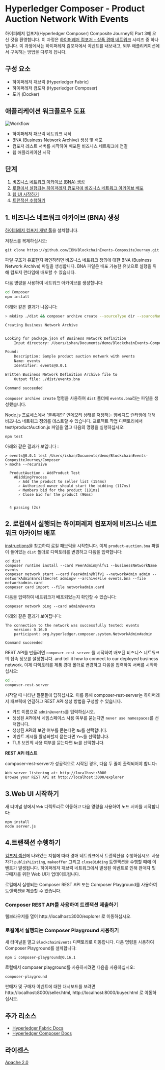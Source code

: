 # Hyperledger Composer - Product Auction Network With Events

하이퍼레저 컴포저(Hyperledger Composer) Composite Journey의 Part 3에 오신 것을 환영합니다. 이 과정은 [하이퍼레저 컴포저 - 상품 경매 네트워크](https://github.com/IBM/BlockchainSmartContractTrading-CompositeJourney) 시리즈 중 하나입니다. 이 과정에서는 하이퍼레저 컴포저에서 이벤트를 내보내고, 외부 애플리케이션에서 구독하는 방법을 다루게 됩니다.

## 구성 요소

* 하이퍼레저 패브릭 (Hyperledger Fabric)
* 하이퍼레저 컴포저 (Hyperledger Composer)
* 도커 (Docker)

## 애플리케이션 워크플로우 도표

![Workflow](images/workflow.png)

* 하이퍼레저 패브릭 네트워크 시작
* BNA (Business Network Archive) 생성 및 배포
* 컴포저 레스트 서버를 시작하여 배포된 비즈니스 네트워크에 연결
* 웹 애플리케이션 시작

## 단계

1. [비즈니스 네트워크 아카이브 (BNA) 생성](#1-비즈니스-네트워크-아카이브-bna-생성)
2. [로컬에서 실행되는 하이퍼레저 컴포저에 비즈니스 네트워크 아카이브 배포](#2-로컬에서-실행되는-하이퍼레저-컴포저에-비즈니스-네트워크-아카이브-배포)
3. [웹 UI 시작하기](#3-웹-ui-시작하기)
4. [트랜잭션 수행하기](#4-트랜잭션-수행하기)

## 1. 비즈니스 네트워크 아카이브 (BNA) 생성

[하이퍼레저 컴포저 개발 툴](https://github.com/IBM/BlockchainNetwork-CompositeJourney#1-installing-hyperledger-composer-development-tools)을 설치합니다.

저장소를 복제하십시오:
```
git clone https://github.com/IBM/BlockchainEvents-CompositeJourney.git
```

파일 구조가 유효한지 확인하려면 비즈니스 네트워크 정의에 대한 BNA (Business Network Archive) 파일을 생성합니다. BNA 파일은 배포 가능한 유닛으로 실행을 위해 컴포저 런타임에 배포할 수 있습니다.

다음 명령을 사용하여 네트워크 아카이브를 생성합니다:
```bash
cd Composer
npm install
```
아래와 같은 결과가 나옵니다:
```bash
> mkdirp ./dist && composer archive create --sourceType dir --sourceName . -a ./dist/events.bna

Creating Business Network Archive


Looking for package.json of Business Network Definition
	Input directory: /Users/ishan/Documents/demo/BlockchainEvents-CompositeJourney/Composer

Found:
	Description: Sample product auction network with events
	Name: events
	Identifier: events@0.0.1

Written Business Network Definition Archive file to
	Output file: ./dist/events.bna

Command succeeded
```

`composer archive create` 명령을 사용하여 `dist` 폴더에 `events.bna`라는 파일을 생성했습니다.

Node.js 프로세스에서 '블록체인' 인메모리 상태를 저장하는 임베디드 런타임에 대해 비즈니스 네트워크 정의를 테스트할 수 있습니다.
프로젝트 작업 디렉토리에서 test/productAuction.js 파일을 열고 다음의 명령을 실행하십시오:
```
npm test
```
아래와 같은 결과가 보입니다 :
```
> events@0.0.1 test /Users/ishan/Documents/demo/BlockchainEvents-CompositeJourney/Composer
> mocha --recursive

  ProductAuction - AddProduct Test
    #BiddingProcess
      ✓ Add the product to seller list (154ms)
      ✓ Authorized owner should start the bidding (117ms)
      ✓ Members bid for the product (181ms)
      ✓ Close bid for the product (96ms)


  4 passing (2s)
```

## 2. 로컬에서 실행되는 하이퍼레저 컴포저에 비즈니스 네트워크 아카이브 배포

[instructions](https://github.com/IBM/BlockchainNetwork-CompositeJourney#2-starting-hyperledger-fabric)을 참고하여 로컬 패브릭을 시작합니다.
이제 `product-auction.bna` 파일이 들어있는 `dist` 폴더로 디렉토리를 변경하고 다음을 입력합니다:
```
cd dist
composer runtime install --card PeerAdmin@hlfv1 --businessNetworkName events
composer network start --card PeerAdmin@hlfv1 --networkAdmin admin --networkAdminEnrollSecret adminpw --archiveFile events.bna --file networkadmin.card
composer card import --file networkadmin.card
```

다음을 입력하여 네트워크가 배포되었는지 확인할 수 있습니다:
```
composer network ping --card admin@events
```

아래와 같은 결과가 보여집니다:
```
The connection to the network was successfully tested: events
	version: 0.16.0
	participant: org.hyperledger.composer.system.NetworkAdmin#admin

Command succeeded
```

REST API를 만들려면 `composer-rest-server` 를 시작하여 배포된 비즈니스 네트워크의 접속 정보를 설정합니다.  and tell it how to connect to our deployed business network.
이제 디렉토리를 제품 경매 폴더로 변경하고 다음을 입력하여 서버를 시작하십시오:
```bash
cd ..
composer-rest-server
```

시작할 때 나타난 질문들에 답하십시오. 이를 통해 composer-rest-server는 하이퍼레저 패브릭에 연결하고 REST API 생성 방법을 구성할 수 있습니다.
* 카드 이름으로 `admin@events`를 입력하십시오.
* 생성된 API에서 네임스페이스 사용 여부를 묻는다면 `never use namespaces`를 선택합니다.
* 생성된 API의 보안 여부를 묻는다면 `No`를 선택합니다.
* 이벤트 게시를 활성화할지 묻는다면 `Yes`를 선택합니다.
* TLS 보안의 사용 여부를 묻는다면 `No`를 선택합니다.

**REST API 테스트**

composer-rest-server가 성공적으로 시작된 경우, 다음 두 줄이 출력되어야 합니다:
```
Web server listening at: http://localhost:3000
Browse your REST API at http://localhost:3000/explorer
```

## 3.Web UI 시작하기

새 터미널 창에서 `Web` 디렉토리로 이동하고 다음 명령을 사용하여 노드 서버를 시작합니다:
```
npm install
node server.js
```

## 4.트랜잭션 수행하기

[컴포저 섹션](https://github.com/IBM/BlockchainSmartContractTrading-CompositeJourney#2-deploy-the-business-network-archive-using-composer-playground)에 나와있는 지침에 따라 경매 네트워크에서 트랜잭션을 수행하십시오. 사용자가 `publishListing`, `makeoffer` 그리고 `closeBidding` 트랜잭션을 수행할 때에 이벤트가 발생됩니다. 하이퍼레저 패브릭 네트워크에서 발생된 이벤트로 인해 판매자 및 구매자를 위한 Web UI가 업데이트됩니다.

로컬에서 실행되는 Composer REST API 또는 Composer Playground를 사용하여 트랜잭션을 제출할 수 있습니다.

### Composer REST API를 사용하여 트랜잭션 제출하기

웹브라우저를 열어 http://localhost:3000/explorer 로 이동하십시오.

### 로컬에서 실행되는 Composer Playground 사용하기

새 터미널을 열고 `BlockchainEvents` 디렉토리로 이동합니다. 다음 명령을 사용하여 Composer Playground를 설치합니다:
```
npm i composer-playground@0.16.1
```

로컬에서 composer playground를 사용하시려면 다음을 사용하십시오:
```
composer-playground
```

판매자 및 구매자 이벤트에 대한 대시보드를 보려면 http://localhost:8000/seller.html, http://localhost:8000/buyer.html 로 이동하십시오.

## 추가 리소스
* [Hyperledger Fabric Docs](http://hyperledger-fabric.readthedocs.io/en/latest/)
* [Hyperledger Composer Docs](https://hyperledger.github.io/composer/introduction/introduction.html)

## 라이센스
[Apache 2.0](LICENSE)
